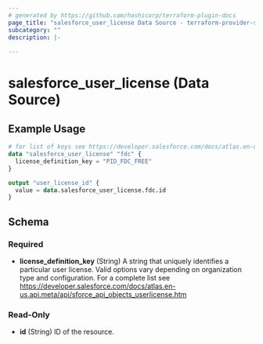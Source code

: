 ```yaml
---
# generated by https://github.com/hashicorp/terraform-plugin-docs
page_title: "salesforce_user_license Data Source - terraform-provider-salesforce"
subcategory: ""
description: |-
  
---
```


# salesforce_user_license (Data Source)



## Example Usage

```terraform
# for list of keys see https://developer.salesforce.com/docs/atlas.en-us.api.meta/api/sforce_api_objects_userlicense.htm
data "salesforce_user_license" "fdc" {
  license_definition_key = "PID_FDC_FREE"
}

output "user_license_id" {
  value = data.salesforce_user_license.fdc.id
}
```

<!-- schema generated by tfplugindocs -->
## Schema

### Required

- **license_definition_key** (String) A string that uniquely identifies a particular user license. Valid options vary depending on organization type and configuration. For a complete list see https://developer.salesforce.com/docs/atlas.en-us.api.meta/api/sforce_api_objects_userlicense.htm

### Read-Only

- **id** (String) ID of the resource.


